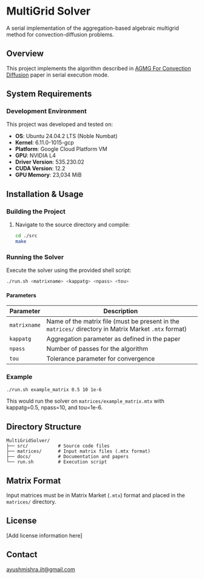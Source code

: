 # MultiGrid Solver

A serial implementation of the aggregation-based algebraic multigrid method for convection-diffusion problems.

## Overview

This project implements the algorithm described in [AGMG For Convection Diffusion](https://github.com/mishraiiit/MultiGridSolver/blob/master/docs/AGMG_For_Convection_Diffusion.pdf) paper in serial execution mode.

## System Requirements

### Development Environment
This project was developed and tested on:
- **OS**: Ubuntu 24.04.2 LTS (Noble Numbat)
- **Kernel**: 6.11.0-1015-gcp
- **Platform**: Google Cloud Platform VM
- **GPU**: NVIDIA L4
- **Driver Version**: 535.230.02
- **CUDA Version**: 12.2
- **GPU Memory**: 23,034 MiB

## Installation & Usage

### Building the Project

1. Navigate to the source directory and compile:
   ```bash
   cd ./src
   make
   ```

### Running the Solver

Execute the solver using the provided shell script:

```bash
./run.sh <matrixname> <kappatg> <npass> <tou>
```

#### Parameters

| Parameter | Description |
|-----------|-------------|
| `matrixname` | Name of the matrix file (must be present in the `matrices/` directory in Matrix Market `.mtx` format) |
| `kappatg` | Aggregation parameter as defined in the paper |
| `npass` | Number of passes for the algorithm |
| `tou` | Tolerance parameter for convergence |

### Example

```bash
./run.sh example_matrix 0.5 10 1e-6
```

This would run the solver on `matrices/example_matrix.mtx` with kappatg=0.5, npass=10, and tou=1e-6.

## Directory Structure

```
MultiGridSolver/
├── src/           # Source code files
├── matrices/      # Input matrix files (.mtx format)
├── docs/          # Documentation and papers
└── run.sh         # Execution script
```

## Matrix Format

Input matrices must be in Matrix Market (`.mtx`) format and placed in the `matrices/` directory.

## License

[Add license information here]

## Contact

ayushmishra.iit@gmail.com



